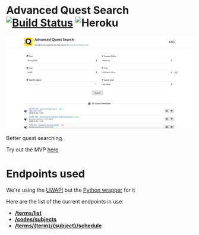 # Advanced Quest Search [![Build Status](https://travis-ci.org/bscheibe/qu.svg?branch=master)](https://travis-ci.org/bscheibe/qu) ![Heroku](https://heroku-badge.herokuapp.com/?app=quest-search&style=flat)

![](/public/images/screenshot.png?raw=true "Advanced Quest Search")

Better quest searching.

Try out the MVP [here](https://uwcourses.com)

# Endpoints used

We're using the [UWAPI](https://github.com/uWaterloo/api-documentation) but the [Python wrapper](https://bitbucket.org/amjoconn/uwaterlooapi) for it 

Here are the list of the current endpoints in use:
- **[/terms/list](https://github.com/uWaterloo/api-documentation/tree/master/v2/terms/list.md)**
- **[/codes/subjects](https://github.com/uWaterloo/api-documentation/tree/master/v2/codes/subjects.md)**
- **[/terms/{term}/{subject}/schedule](https://github.com/uWaterloo/api-documentation/tree/master/v2/terms/term_subject_schedule.md)**
